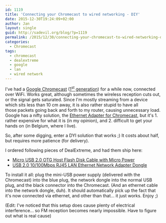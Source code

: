 ```yaml
---
id: 1119
title: 'Connecting your Chromecast to wired networking - DIY'
date: 2015-12-30T19:24:09+02:00
author: Jan
layout: single
guid: http://sadevil.org/blog/?p=1119
permalink: /2015/12/30/connecting-your-chromecast-to-wired-networking-diy/
categories:
  - Chromecast
tags:
  - chromecast
  - dealextreme
  - google
  - lan
  - wired network
---
```

I've had a <a href="https://www.google.com/chromecast/" target="_blank">Google Chromecast</a> (<a href="https://en.wikipedia.org/wiki/Chromecast#First_generation" target="_blank">1<sup>st</sup> generation</a>) for a while now, connected over WiFi. Works great, although sometimes the wireless reception cuts out, or the signal gets saturated. Since I'm mostly streaming from a device which sits less than 10 cm away, it is also rather stupid to have all those packets going back and forth to my router, causing unnecessary load.  
Google has a nifty solution, the <a href="https://store.google.com/product/ethernet_adapter_for_chromecast" target="_blank">Ethernet Adapter for Chromecast</a>, but it's 1. rather expensive for what it is (in my opinion), and 2. difficult to get your hands on (in Belgium, where I live).

So, after some digging, enter a DYI solution that works ;) It costs about half, but requires more patience (for delivery).

I ordered following pieces of DealExtreme, and had them ship here:

  * <a href="http://www.dx.com/p/cy-u2-266-bk-micro-usb-2-0-otg-host-flash-disk-cable-with-micro-power-for-samsung-galaxy-s3-s4-i9500-352112" target="_blank">Micro USB 2.0 OTG Host Flash Disk Cable with Micro Power</a>
  * <a href="http://www.dx.com/p/usb-2-0-10-100mbps-rj45-lan-ethernet-network-adapter-dongle-34691" target="_blank">USB 2.0 10/100Mbps RJ45 LAN Ethernet Network Adapter Dongle</a>

To install it all: plug the mini-USB power supply (delivered with the Chromecast) into the blue plug, the network dongle into the normal USB plug, and the black connector into the Chromecast. (And an ethernet cable into the network dongle, duh). It should automatically pick up the fact that it's now connected via ethernet, and other than that... it just works. Enjoy ;)

(Edit: I've noticed that this setup does cause plenty of electrical interference... so FM reception becomes nearly impossible. Have to figure out what is real cause)